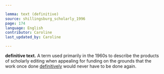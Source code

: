 ```yaml
---

lemma: text (definitive)
source: shillingsburg_scholarly_1996
page: 174
language: English
contributor: Caroline
last_updated_by: Caroline

---
```


**definitive text.** A term used primarily in the 1960s to describe the products of scholarly editing when appealing for funding on the grounds that the work once done [definitively](definitive.html) would never have to be done again.
